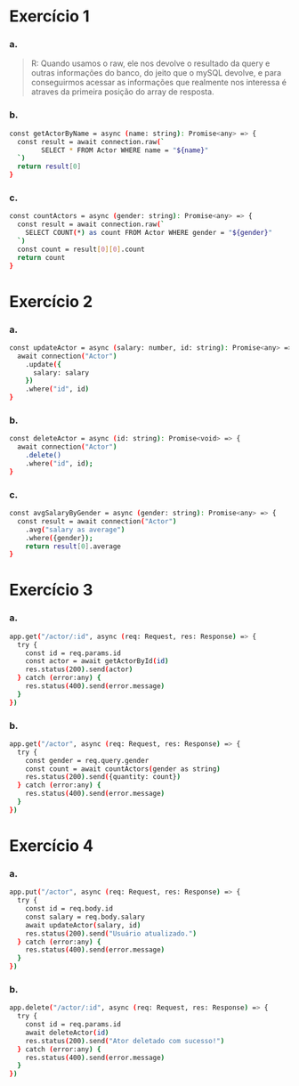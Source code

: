 # Exercício 1

### a.
> R: Quando usamos o raw, ele nos devolve o resultado da query e outras informações do banco, do jeito que o mySQL devolve, e para conseguirmos acessar as informações que realmente nos interessa é atraves da primeira posição do array de resposta.

### b.
```sh
const getActorByName = async (name: string): Promise<any> => {
  const result = await connection.raw(`
        SELECT * FROM Actor WHERE name = "${name}"
  `)
  return result[0]
}
```

### c.
```sh
const countActors = async (gender: string): Promise<any> => {
  const result = await connection.raw(`
    SELECT COUNT(*) as count FROM Actor WHERE gender = "${gender}"
  `)
  const count = result[0][0].count
  return count
}
```
# Exercício 2

### a.
```sh
const updateActor = async (salary: number, id: string): Promise<any> => {
  await connection("Actor")
    .update({
      salary: salary
    })
    .where("id", id)
}
```

### b.
```sh
const deleteActor = async (id: string): Promise<void> => {
  await connection("Actor")
    .delete()
    .where("id", id);
}
```

### c.
```sh
const avgSalaryByGender = async (gender: string): Promise<any> => {
  const result = await connection("Actor")
    .avg("salary as average")
    .where({gender});
    return result[0].average
}
```

# Exercício 3

### a.
```sh
app.get("/actor/:id", async (req: Request, res: Response) => {
  try {
    const id = req.params.id
    const actor = await getActorById(id)
    res.status(200).send(actor)
  } catch (error:any) {
    res.status(400).send(error.message)
  }
})
```

### b.
```sh
app.get("/actor", async (req: Request, res: Response) => {
  try {
    const gender = req.query.gender
    const count = await countActors(gender as string)
    res.status(200).send({quantity: count})
  } catch (error:any) {
    res.status(400).send(error.message)
  }
})
```

# Exercício 4

### a.
```sh
app.put("/actor", async (req: Request, res: Response) => {
  try {
    const id = req.body.id
    const salary = req.body.salary
    await updateActor(salary, id)
    res.status(200).send("Usuário atualizado.")
  } catch (error:any) {
    res.status(400).send(error.message)
  }
})
```

### b.
```sh
app.delete("/actor/:id", async (req: Request, res: Response) => {
  try {
    const id = req.params.id
    await deleteActor(id)
    res.status(200).send("Ator deletado com sucesso!")
  } catch (error:any) {
    res.status(400).send(error.message)
  }
})
```